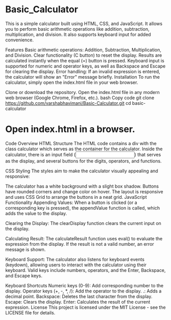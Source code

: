 # Basic_Calculator

This is a simple calculator built using HTML, CSS, and JavaScript. It allows you to perform basic arithmetic operations like addition, subtraction, multiplication, and division. It also supports keyboard input for added convenience.

Features
Basic arithmetic operations: Addition, Subtraction, Multiplication, and Division.
Clear functionality (C button) to reset the display.
Results are calculated instantly when the equal (=) button is pressed.
Keyboard input is supported for numeric and operator keys, as well as Backspace and Escape for clearing the display.
Error handling: If an invalid expression is entered, the calculator will show an "Error" message briefly.
Installation
To run the calculator, simply open the index.html file in your web browser.

Clone or download the repository.
Open the index.html file in any modern web browser (Google Chrome, Firefox, etc.).
bash
Copy code
git clone https://github.com/varshabhavimani/Basic-Calculator.git
cd basic-calculator

# Open index.html in a browser.

Code Overview
HTML Structure
The HTML code contains a div with the class calculator which serves as the container for the calculator. Inside the calculator, there is an input field (<input>) that serves as the display, and several buttons for the digits, operators, and functions.

CSS Styling
The styles aim to make the calculator visually appealing and responsive:

The calculator has a white background with a slight box shadow.
Buttons have rounded corners and change color on hover.
The layout is responsive and uses CSS Grid to arrange the buttons in a neat grid.
JavaScript Functionality
Appending Values: When a button is clicked (or a corresponding key is pressed), the appendValue function is called, which adds the value to the display.

Clearing the Display: The clearDisplay function clears the current input on the display.

Calculating Result: The calculateResult function uses eval() to evaluate the expression from the display. If the result is not a valid number, an error message is shown.

Keyboard Support: The calculator also listens for keyboard events (keydown), allowing users to interact with the calculator using their keyboard. Valid keys include numbers, operators, and the Enter, Backspace, and Escape keys.

Keyboard Shortcuts
Numeric keys (0-9): Add corresponding number to the display.
Operator keys (+, -, \*, /): Add the operator to the display.
.: Adds a decimal point.
Backspace: Deletes the last character from the display.
Escape: Clears the display.
Enter: Calculates the result of the current expression.
License
This project is licensed under the MIT License - see the LICENSE file for details.
